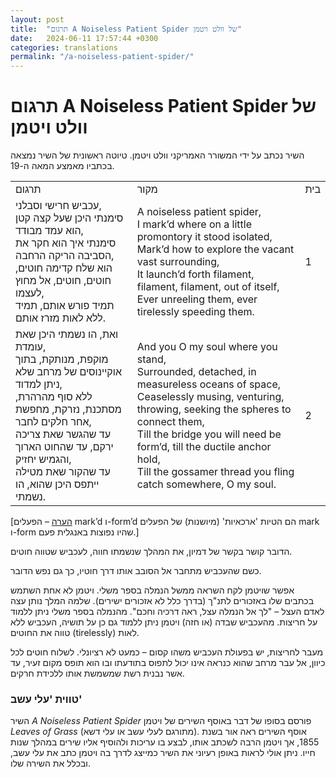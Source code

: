 ```yaml
---
layout: post
title:  "תרגום A Noiseless Patient Spider של וולט ויטמן"
date:   2024-06-11 17:57:44 +0300
categories: translations
permalink: "/a-noiseless-patient-spider/"
---
```


<h1>תרגום A Noiseless Patient Spider של וולט ויטמן</h1>

<p>השיר נכתב על ידי המשורר האמריקני וולט ויטמן. טיוטה ראשונית של השיר נמצאה בכתביו מאמצע המאה ה-19.</p>

<div class="table-responsive">
    <table class="table text-center">
        <tbody>
            <tr>
                <td>תרגום</td>
                <td>מקור</td>
                <td>בית</td>
            </tr>
            <tr>
                <td>עכביש חרישי וסבלני,<br>סימנתי היכן שעל קצה קטן הוא עמד מבודד,<br>סימנתי איך הוא חקר את הסביבה הריקה הרחבה,<br>הוא שלח קדימה חוטים, חוטים, חוטים, אל מחוץ לעצמו,<br>תמיד פורש אותם, תמיד ללא לאות מזרז אותם.</td>
                <td><bdo dir="ltr">A noiseless patient spider,<br>I mark’d where on a little promontory it stood isolated,<br>Mark’d how to explore the vacant vast surrounding,<br>It launch’d forth filament, filament, filament, out of itself,<br>Ever unreeling them, ever tirelessly speeding them.</bdo></td>
                <td>1</td>
            </tr>
            <tr>
                <td>ואת, הו נשמתי היכן שאת עומדת,<br>מוקפת, מנותקת, בתוך אוקיינוסים של מרחב שלא ניתן למדוד,<br>ללא סוף מהרהרת, מסתכנת, נזרקת, מחפשת אחר חלקים לחבר,<br>עד שהגשר שאת צריכה ירקם, עד שהחוט הארוך והגמיש יחזיק,<br>עד שהקור שאת מטילה ייתפס היכן שהוא, הו נשמתי.</td>
                <td><bdo dir="ltr">And you O my soul where you stand,<br>Surrounded, detached, in measureless oceans of space,<br>Ceaselessly musing, venturing, throwing, seeking the spheres to connect them,<br>Till the bridge you will need be form’d, till the ductile anchor hold,<br>Till the gossamer thread you fling catch somewhere, O my soul.</bdo></td>
                <td>2</td>
            </tr>
        </tbody>
    </table>
</div>

<p><span style="text-decoration: underline;">[הערה</span> – הפעלים mark’d ו-form’d הם הטיות 'ארכאיות' (מיושנות) של הפעלים mark ו-form שהיו נפוצות באנגלית פעם.]</p>

<p>הדובר קושר בקשר של דמיון, את המהלך שנשמתו חווה, לעכביש שטווה חוטים.</p>

<p>כשם שהעכביש מתחבר אל הסובב אותו דרך חוטיו, כך גם נפש הדובר.</p>

<p>אפשר שויטמן לקח השראה ממשל הנמלה בספר משלי. ויטמן לא אחת השתמש בכתבים שלו באזכורים לתנ"ך (בדרך כלל לא אזכורים ישירים). שלמה המלך נותן עצה לאדם העצל – "לך אל הנמלה עצל, ראה דרכיה וחכם". מהנמלה בספר משלי ניתן ללמוד על חריצות. מהעכביש שבדה (או חזה) ויטמן ניתן ללמוד גם כן על תושיה, העכביש ללא לאות (<bdo dir="ltr">tirelessly</bdo>) טווה את החוטים.</p>

<p>מעבר לחריצות, יש בפעולת העכביש משהו קסום – כמעט לא רציונלי. לשלוח חוטים לכל כיוון, אל עבר מרחב שהוא כנראה אינו יכול לתפוס בתודעתו ובו הוא תופס מקום זעיר, עד אשר נבנית רשת שמשמשת אותו ללכידת חרקים.</p>

<h3>טווית 'עלי עשב'</h3>

<p>השיר <em>A Noiseless Patient Spider</em> פורסם בסופו של דבר באוסף השירים של ויטמן <em>Leaves of Grass</em> (מתורגם לעלי עשב או עלי דשא). אוסף השירים ראה אור בשנת 1855, אך ויטמן הרבה לשכתב אותו, לבצע בו עריכות ולהוסיף אליו שירים במהלך שנות חייו. ניתן אולי לראות באופן רעיוני את השיר כמייצג לדרך בה ויטמן כתב את עלי עשב, ובכלל את השירה שלו.</p>
